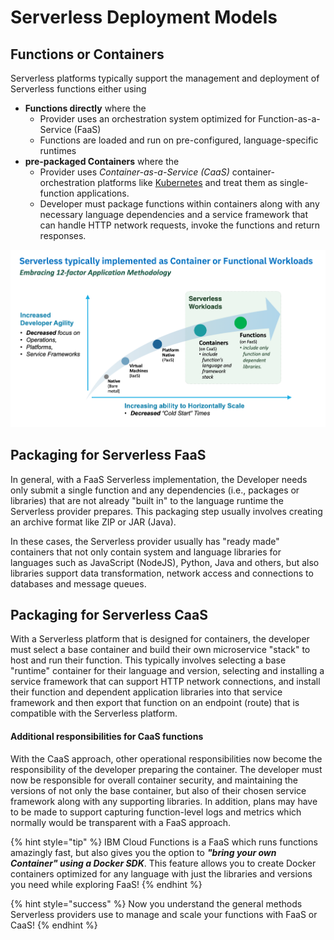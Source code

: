 <!--
#
# Licensed to the Apache Software Foundation (ASF) under one or more
# contributor license agreements.  See the NOTICE file distributed with
# this work for additional information regarding copyright ownership.
# The ASF licenses this file to You under the Apache License, Version 2.0
# (the "License"); you may not use this file except in compliance with
# the License.  You may obtain a copy of the License at
#
#     http://www.apache.org/licenses/LICENSE-2.0
#
# Unless required by applicable law or agreed to in writing, software
# distributed under the License is distributed on an "AS IS" BASIS,
# WITHOUT WARRANTIES OR CONDITIONS OF ANY KIND, either express or implied.
# See the License for the specific language governing permissions and
# limitations under the License.
#
-->

# Serverless Deployment Models

## Functions or Containers

Serverless platforms typically support the management and deployment of Serverless functions either using

- **Functions directly** where the
  - Provider uses an orchestration system optimized for Function-as-a-Service (FaaS)
  - Functions are loaded and run on pre-configured, language-specific runtimes
- **pre-packaged Containers** where the
  - Provider uses _Container-as-a-Service (CaaS)_ container-orchestration platforms like [Kubernetes](https://kubernetes.io/) and treat them as single-function applications.
  - Developer must package functions within containers along with any necessary language dependencies and a service framework that can handle HTTP network requests, invoke the functions and return responses.

![Serverless Workloads can be Functions or Functions packaged in Containers](images/101-ex0-serverless-workloads.png)

## Packaging for Serverless FaaS

In general, with a FaaS Serverless implementation, the Developer needs only submit a single function and any dependencies (i.e., packages or libraries) that are not already "built in" to the language runtime the Serverless provider prepares.  This packaging step usually involves creating an archive format like ZIP or JAR (Java).

In these cases, the Serverless provider usually has "ready made" containers that not only contain system and language libraries for languages such as JavaScript (NodeJS), Python, Java and others, but also libraries support data transformation, network access and connections to databases and message queues.

## Packaging for Serverless CaaS

With a Serverless platform that is designed for containers, the developer must select a base container and build their own microservice "stack" to host and run their function. This typically involves selecting a base "runtime" container for their language and version, selecting and installing a service framework that can support HTTP network connections, and install their function and dependent application libraries into that service framework and then export that function on an endpoint (route) that is compatible with the Serverless platform.

#### Additional responsibilities for CaaS functions

With the CaaS approach, other operational responsibilities now become the responsibility of the developer preparing the container. The developer must now be responsible for overall container security, and maintaining the versions of not only the base container, but also of their chosen service framework along with any supporting libraries.  In addition, plans may have to be made to support capturing function-level logs and metrics which normally would  be transparent with a FaaS approach.

{% hint style="tip" %}
IBM Cloud Functions is a FaaS which runs functions amazingly fast, but also gives you the option to _**"bring your own Container" using a Docker SDK**_.  This feature allows you to create Docker containers optimized for any language with just the libraries and versions you need while exploring FaaS!
{% endhint %}

{% hint style="success" %}
Now you understand the general methods Serverless providers use to manage and scale your functions with FaaS or CaaS!
{% endhint %}
